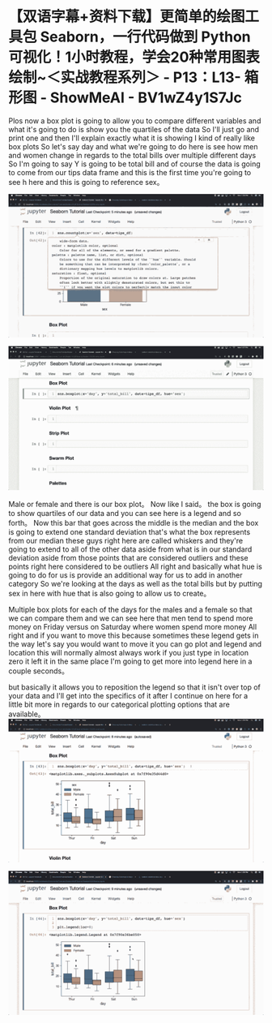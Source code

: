 # 【双语字幕+资料下载】更简单的绘图工具包 Seaborn，一行代码做到 Python 可视化！1小时教程，学会20种常用图表绘制~＜实战教程系列＞ - P13：L13- 箱形图 - ShowMeAI - BV1wZ4y1S7Jc

Plos now a box plot is going to allow you to compare different variables and what it's going to do is show you the quartiles of the data So I'll just go and print one and then I'll explain exactly what it is showing I kind of really like box plots So let's say day and what we're going to do here is see how men and women change in regards to the total bills over multiple different days So I'm going to say Y is going to be total bill and of course the data is going to come from our tips data frame and this is the first time you're going to see h here and this is going to reference sex。



![](img/6ec4f4f3cb70a7a125f988da366a044e_1.png)

![](img/6ec4f4f3cb70a7a125f988da366a044e_2.png)

Male or female and there is our box plot。 Now like I said。 the box is going to show quartiles of our data and you can see here is a legend and so forth。 Now this bar that goes across the middle is the median and the box is going to extend one standard deviation that's what the box represents from our median these guys right here are called whiskers and they're going to extend to all of the other data aside from what is in our standard deviation aside from those points that are considered outliers and these points right here considered to be outliers All right and basically what hue is going to do for us is provide an additional way for us to add in another category So we're looking at the days as well as the total bills but by putting sex in here with hue that is also going to allow us to create。

Multiple box plots for each of the days for the males and a female so that we can compare them and we can see here that men tend to spend more money on Friday versus on Saturday where women spend more money All right and if you want to move this because sometimes these legend gets in the way let's say you would want to move it you can go plot and legend and location this will normally almost always work if you just type in location zero it left it in the same place I'm going to get more into legend here in a couple seconds。

 but basically it allows you to reposition the legend so that it isn't over top of your data and I'll get into the specifics of it after I continue on here for a little bit more in regards to our categorical plotting options that are available。![](img/6ec4f4f3cb70a7a125f988da366a044e_4.png)

![](img/6ec4f4f3cb70a7a125f988da366a044e_5.png)